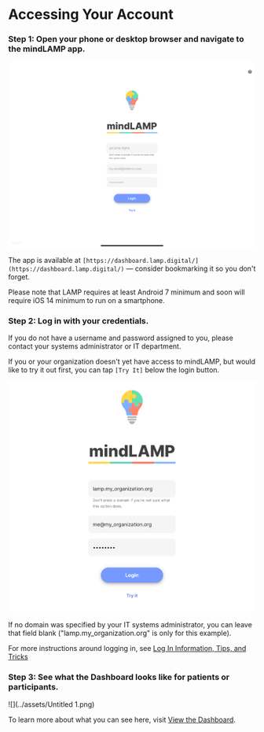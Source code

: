 # Accessing Your Account

### Step 1: Open your phone or desktop browser and navigate to the mindLAMP app.

![](../assets/login.png)

The app is available at `[https://dashboard.lamp.digital/](https://dashboard.lamp.digital/)` — consider bookmarking it so you don't forget.

Please note that LAMP requires at least Android 7 minimum and soon will require iOS 14 minimum to run on a smartphone.

### Step 2: Log in with your credentials.

If you do not have a username and password assigned to you, please contact your systems administrator or IT department.

If you or your organization doesn't yet have access to mindLAMP, but would like to try it out first, you can tap `[Try It]` below the login button.

![](../assets/Screen_Shot_2020-10-02_at_2.03.53_PM.png)

If no domain was specified by your IT systems administrator, you can leave that field blank ("lamp.my_organization.org" is only for this example).

For more instructions around logging in, see [Log In Information, Tips, and Tricks](Log_In_Information,_Tips,_and_Tricks.md) 

### Step 3: See what the Dashboard looks like for patients or participants.

![](../assets/Untitled 1.png)

To learn more about what you can see here, visit [View the Dashboard](View_the_Dashboard.md).
